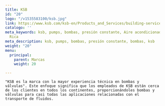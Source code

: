 ```yaml
---
title: KSB
id: "20"
logo: "/v1535583100/ksb.jpg"
link: https://www.ksb.com/ksb-en/Products_and_Services/building-services/water_supply/Hyamat_SVP/
catalogo: ''
meta_keywords: ksb, pumps, bombas, presión constante, Aire acondicionado, ksb Costa
  Rica
meta_description: ksb, pumps, bombas, presión constante, bombas, ksb
weight: "20"
menu:
  principal:
    parent: Marcas
    weight: 20

---
```

    "KSB es la marca con la mayor experiencia técnica en bombas y válvulas". Este enfoque significa que los empleados de KSB están cerca de los clientes en todos los continentes, proporcionándoles bombas y válvulas para casi todas las aplicaciones relacionadas con el transporte de fluidos.

<h1 class="csc-firstHeader" style="padding: 0px; margin: 0px 0px 7px; border: 0px; font-family: WILOPlusFMRegular, Verdana, Arial, Helvetica, sans-serif; font-weight: 400; color: #000000;"> </h1>